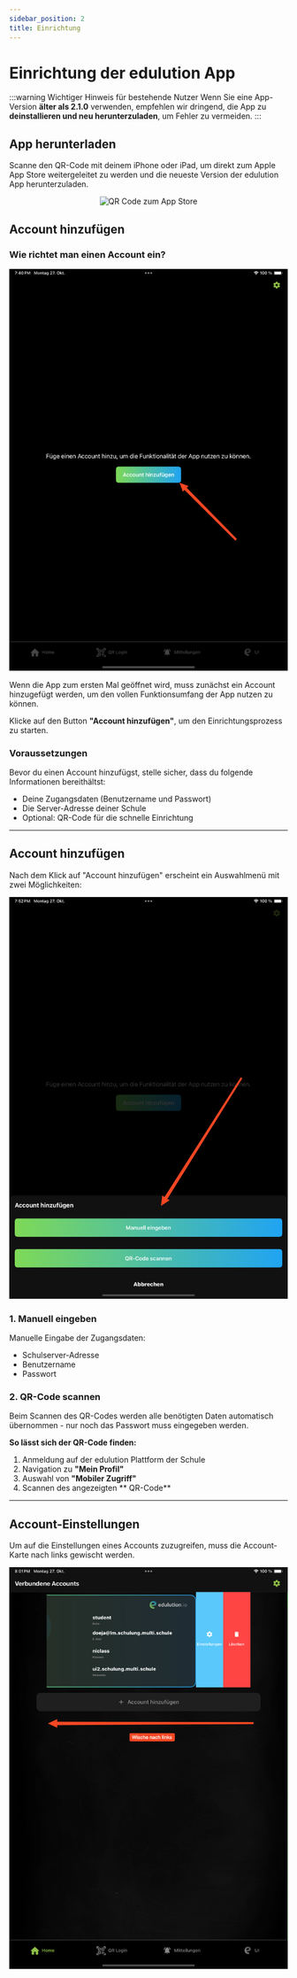 ```yaml
---
sidebar_position: 2
title: Einrichtung
---
```


# Einrichtung der edulution App
:::warning Wichtiger Hinweis für bestehende Nutzer
Wenn Sie eine App-Version **älter als 2.1.0** verwenden, empfehlen wir dringend, die App zu **deinstallieren und neu herunterzuladen**, um Fehler zu vermeiden.
:::

## App herunterladen

Scanne den QR-Code mit deinem iPhone oder iPad, um direkt zum Apple App Store weitergeleitet zu werden und die neueste Version der edulution App herunterzuladen.

<p align="center">
  <img src="/img/app/iosAppDownloadQrCode.png" alt="QR Code zum App Store" width="200" />
</p>


## Account hinzufügen

### Wie richtet man einen Account ein?

![Account hinzufügen](../../static/img/app/setupAccount.png)

Wenn die App zum ersten Mal geöffnet wird, muss zunächst ein Account hinzugefügt werden, um den vollen Funktionsumfang der App nutzen zu können.

Klicke auf den Button **"Account hinzufügen"**, um den Einrichtungsprozess zu starten.

### Voraussetzungen

Bevor du einen Account hinzufügst, stelle sicher, dass du folgende Informationen bereithältst:

- Deine Zugangsdaten (Benutzername und Passwort)
- Die Server-Adresse deiner Schule
- Optional: QR-Code für die schnelle Einrichtung

---

## Account hinzufügen

Nach dem Klick auf "Account hinzufügen" erscheint ein Auswahlmenü mit zwei Möglichkeiten:

![Account hinzufügen Optionen](../../static/img/app/selectLoginMethod.png)

### 1. Manuell eingeben

Manuelle Eingabe der Zugangsdaten:

- Schulserver-Adresse
- Benutzername
- Passwort

### 2. QR-Code scannen

Beim Scannen des QR-Codes werden alle benötigten Daten automatisch übernommen - nur noch das Passwort muss eingegeben werden.

**So lässt sich der QR-Code finden:**

1. Anmeldung auf der edulution Plattform der Schule
2. Navigation zu **"Mein Profil"**
3. Auswahl von **"Mobiler Zugriff"**
4. Scannen des angezeigten ** QR-Code**

---

## Account-Einstellungen

Um auf die Einstellungen eines Accounts zuzugreifen, muss die Account-Karte nach links gewischt werden.

![Account-Einstellungen](../../static/img/app/accountSwipe.png)